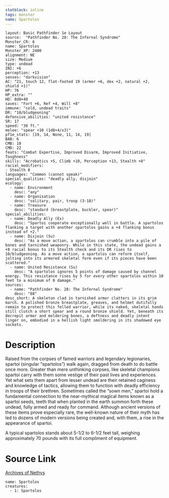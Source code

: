 ```yaml
---
statblock: inline
tags: monster
name: Spartolos
---
```

```statblock
layout: Basic Pathfinder 1e Layout
source:  "Pathfinder No. 28: The Infernal Syndrome"
Monster_CR: 6
name: Spartolos
Monster_XP: 2400
alignment: NE
size: Medium
type: undead
INI: +6
perception: +13
senses: "darkvision"
AC: "21, touch 12, flat-footed 19 (armor +6, dex +2, natural +2, shield +1)"
HP: 76
HP_extra: ""
HD: 8d8+40
saves: "Fort +6, Ref +4, Will +8"
immune: "cold, undead traits"
DR: "10/bludgeoning"
defensive_abilities: "united resistance"
SR: 17
speed: "30 ft."
melee: "spear +10 (1d8+4/x3)"
pf1e_stats: [19, 14, None, 11, 14, 19]
BAB: 6
CMB: 10
CMD: 22
feats: "Combat Expertise, Improved Disarm, Improved Initiative, Toughness"
skills: "Acrobatics +5, Climb +10, Perception +13, Stealth +8"
racial_modifiers:
- Stealth 8
languages: "Common (cannot speak)"
special_qualities: "deadly ally, disjoin"
ecology:
  - name: Environment
    desc: "any"
  - name: Organisation
    desc: "solitary, pair, troop (3-18)"
  - name: Treasure
    desc: "standard (breastplate, buckler, spear)"
special_abilities:
  - name: Deadly Ally (Ex)
    desc: "Spartoi cooperate exceptionally well in battle. A spartolos flanking a target with another spartolos gains a +4 flanking bonus instead of +2."
  - name: Disjoin (Su)
    desc: "As a move action, a spartolos can crumble into a pile of bones and tarnished weaponry. While in this state, the undead gains a +8 racial bonus to its Stealth check and its DR rises to 10/bludgeoning. As a move action, a spartolos can reform itself, jolting into its armored skeletal form even if its pieces have been scattered."
  - name: United Resistance (Su)
    desc: "A spartolos ignores 5 points of damage caused by channel energy. This resistance rises by 5 for every other spartolos within 10 feet to a minimum of 0 damage."
sources:
  - name: "Pathfinder No. 28: The Infernal Syndrome"
    desc: "88"
desc_short: A skeleton clad in tarnished armor clatters in its grim march. A polished bronze breastplate, greaves, and helmet dutifully remain to protect this felled warrior, while its naked, skeletal hands still clutch a short spear and a round bronze shield. Yet, beneath its decrepit armor and moldering bones, a deftness and deadly intent linger on, embodied in a hellish light smoldering in its shadowed eye sockets.
```
# Description
Raised from the corpses of famed warriors and legendary legionaries, spartoi (singular “spartolos”) walk again, dragged from death to do battle once more. Greater than mere unthinking corpses, like skeletal champions spartoi carry with them some vestige of their past lives and experiences. Yet what sets them apart from lesser undead are their retained caginess and knowledge of tactics, allowing them to function with deadly efficiency in troops of their brethren. Sometimes called the “sown men,” spartoi hold a fundamental connection to the near-mythical magical items known as a spartoi seeds, teeth that when planted in the earth summon forth these undead, fully armed and ready for command. Although ancient versions of these items prove especially rare, the well-known nature of their myth has led to dozens of modern versions being created and, with them, a rise in the appearance of spartoi.

A typical spartolos stands about 5-1/2 to 6-1/2 feet tall, weighing approximately 70 pounds with its full compliment of equipment.
# Source Link
[Archives of Nethys](https://aonprd.com/MonsterDisplay.aspx?ItemName=Spartolos)
```encounter-table
name: Spartolos
creatures:
  - 1: Spartolos
```
